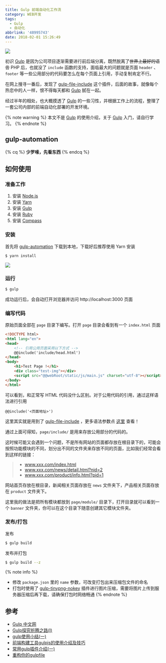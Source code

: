 ```yaml
---
title: Gulp 前端自动化工作流
category: WEB开发
tags:
  - Gulp
  - 自动化
abbrlink: '48995743'
date: 2018-02-01 15:26:49
---
```


![](https://i.loli.net/2018/02/01/5a72c21986995.png)

初识 [Gulp](https://www.gulpjs.com.cn/) 是因为公司项目逐渐需要进行前后端分离，既然脱离了~~世界上最好的语言~~ PHP 后，也就没了 `include` 函数的支持，面临最大的问题就是页面 `header` 、 `footer` 等一些公用部分的代码要怎么在每个页面上引用，手动复制肯定不行。

在网上搜寻一番后，发现了 [gulp-file-include](https://www.npmjs.com/package/gulp-file-include) 这个插件，后面的故事，就像每个热恋中的人一样，恨不得每天都和 [Gulp](https://www.gulpjs.com.cn/) 腻在一起。

经过半年的相处，也大概摸透了 [Gulp](https://www.gulpjs.com.cn/) 的一些习性，并根据工作上的流程，整理了一套公司内部的前端自动化部署的开发环境。

<!-- more -->

{% note warning %}
本文不是 [Gulp](https://www.gulpjs.com.cn/) 的使用介绍，关于 [Gulp](https://www.gulpjs.com.cn/) 入门，请自行学习。
{% endnote %}

## gulp-automation

{% cq %}
**少罗嗦，先看东西**
{% endcq %}

<script src='//gitee.com/eoner/gulp-automation/widget_preview'></script>

## 如何使用

### 准备工作

1. 安装 [Node.js](https://nodejs.org/)
2. 安装 [Yarn](https://yarnpkg.com/zh-Hans/)
3. 安装 [Gulp](https://gulpjs.com/)
4. 安装 [Ruby](https://rubyinstaller.org/downloads/)
5. 安装 [Compass](http://compass-style.org/)

### 安装

首先将 [gulp-automation](https://gitee.com/eoner/gulp-automation) 下载到本地，下载好后推荐使用 Yarn 安装

``` bash
$ yarn install
```

![](https://i.loli.net/2018/02/01/5a72cee181f7f.png)

### 运行

``` bash
$ gulp
```

成功运行后，会自动打开浏览器并访问 http://localhost:3000 页面

### 编写代码

原始页面全部在 `page` 目录下编写。打开 `page` 目录会看到有一个 `index.html` 页面

``` html
<!DOCTYPE html>
<html lang="en">
<head>
    <!-- 引用公用页面采用以下方式 -->
    @@include('include/head.html')
</head>
<body>
    <h1>Test Page !</h1>
    <div class="test-img"></div>
    <script src="@@webRoot/static/js/main.js" charset="utf-8"></script>
</body>
</html>
```

可以看到，和正常写 HTML 代码没什么区别。对于公用代码的引用，通过这样语法进行引用

```
@@include('<页面地址>')
```

这里其实就是用到了 [gulp-file-include](https://www.npmjs.com/package/gulp-file-include) ，更多语法参数点 [这里](https://www.npmjs.com/package/gulp-file-include) 查看！

通过上面可得知，`page/include/` 是用来存放公用部分的代码的。

这时候可能又会遇到一个问题，不是所有网站的页面都存放在根目录下的，可能会按照功能模块的不同，划分出不同的文件夹来存放不同的页面，比如我们经常会看到这样的链接：

> - www.xxx.com/index.html
> - www.xxx.com/news/detail.html?nid=2
> - www.xxx.com/product/info.html?pid=1

网站首页存放在根目录，新闻相关页面存放在 `news` 文件夹下，产品相关页面存放在 `product` 文件夹下。

这里我的做法是把所有模块都放到 `page/module/` 目录下，打开目录就可以看到一个 `banner` 文件夹，你可以在这个目录下随意创建其它模块文件夹。

### 发布/打包

发布

``` bash
$ gulp build
```

发布并打包

``` bash
$ gulp build --z
```

{% note info %}
- 修改 `package.json` 里的 `name` 参数，可改变打包出来压缩包文件的命名
- 打包时使用了 [gulp-tinypng-nokey](https://www.npmjs.com/package/gulp-tinypng-nokey) 插件进行图片压缩，需要将图片上传到服务器压缩后再下载，请确保打包时网络畅通
{% endnote %}

## 参考

- [Gulp 中文网](https://www.gulpjs.com.cn/)
- [Gulp探究折腾之路(I)](https://www.jianshu.com/p/9768a4dc7cf7)
- [gulp使用小结(一)](http://www.cnblogs.com/Darren_code/p/gulp.html)
- [前端构建工具gulpjs的使用介绍及技巧](http://www.cnblogs.com/2050/p/4198792.html)
- [常用gulp插件介绍(一)](http://pinkyjie.com/2015/08/02/commonly-used-gulp-plugins-part-1/)
- [重构你的gulpfile](http://pinkyjie.com/2015/03/24/refactor-your-gulpfile/)